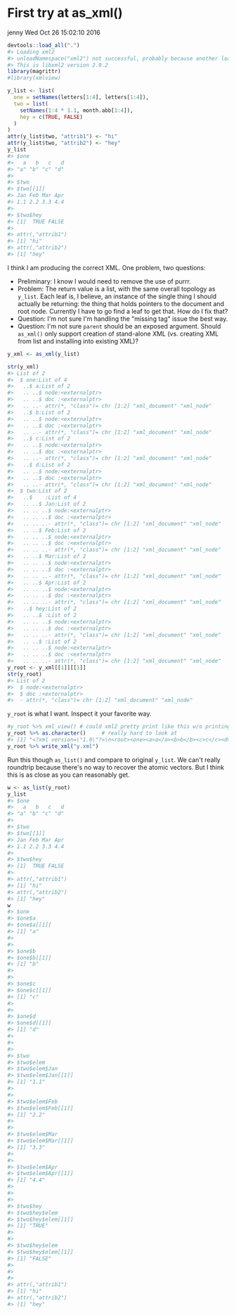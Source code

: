 First try at as\_xml()
================
jenny
Wed Oct 26 15:02:10 2016

``` r
devtools::load_all(".")
#> Loading xml2
#> unloadNamespace("xml2") not successful, probably because another loaded package depends on it.Forcing unload. If you encounter problems, please restart R.
#> This is libxml2 version 2.9.2
library(magrittr)
#library(xmlview)

y_list <- list(
  one = setNames(letters[1:4], letters[1:4]),
  two = list(
    setNames(1:4 * 1.1, month.abb[1:4]),
    hey = c(TRUE, FALSE)
  )
)
attr(y_list$two, "attrib1") <- "hi"
attr(y_list$two, "attrib2") <- "hey"
y_list
#> $one
#>   a   b   c   d 
#> "a" "b" "c" "d" 
#> 
#> $two
#> $two[[1]]
#> Jan Feb Mar Apr 
#> 1.1 2.2 3.3 4.4 
#> 
#> $two$hey
#> [1]  TRUE FALSE
#> 
#> attr(,"attrib1")
#> [1] "hi"
#> attr(,"attrib2")
#> [1] "hey"
```

I think I am producing the correct XML. One problem, two questions:

-   Preliminary: I know I would need to remove the use of purrr.
-   Problem: The return value is a list, with the same overall topology as `y_list`. Each leaf is, I believe, an instance of the single thing I should actually be returning: the thing that holds pointers to the document and root node. Currently I have to go find a leaf to get that. How do I fix that?
-   Question: I'm not sure I'm handling the "missing tag" issue the best way.
-   Question: I'm not sure `parent` should be an exposed argument. Should `as_xml()` only support creation of stand-alone XML (vs. creating XML from list and installing into existing XML)?

``` r
y_xml <- as_xml(y_list)

str(y_xml)
#> List of 2
#>  $ one:List of 4
#>   ..$ a:List of 2
#>   .. ..$ node:<externalptr> 
#>   .. ..$ doc :<externalptr> 
#>   .. ..- attr(*, "class")= chr [1:2] "xml_document" "xml_node"
#>   ..$ b:List of 2
#>   .. ..$ node:<externalptr> 
#>   .. ..$ doc :<externalptr> 
#>   .. ..- attr(*, "class")= chr [1:2] "xml_document" "xml_node"
#>   ..$ c:List of 2
#>   .. ..$ node:<externalptr> 
#>   .. ..$ doc :<externalptr> 
#>   .. ..- attr(*, "class")= chr [1:2] "xml_document" "xml_node"
#>   ..$ d:List of 2
#>   .. ..$ node:<externalptr> 
#>   .. ..$ doc :<externalptr> 
#>   .. ..- attr(*, "class")= chr [1:2] "xml_document" "xml_node"
#>  $ two:List of 2
#>   ..$    :List of 4
#>   .. ..$ Jan:List of 2
#>   .. .. ..$ node:<externalptr> 
#>   .. .. ..$ doc :<externalptr> 
#>   .. .. ..- attr(*, "class")= chr [1:2] "xml_document" "xml_node"
#>   .. ..$ Feb:List of 2
#>   .. .. ..$ node:<externalptr> 
#>   .. .. ..$ doc :<externalptr> 
#>   .. .. ..- attr(*, "class")= chr [1:2] "xml_document" "xml_node"
#>   .. ..$ Mar:List of 2
#>   .. .. ..$ node:<externalptr> 
#>   .. .. ..$ doc :<externalptr> 
#>   .. .. ..- attr(*, "class")= chr [1:2] "xml_document" "xml_node"
#>   .. ..$ Apr:List of 2
#>   .. .. ..$ node:<externalptr> 
#>   .. .. ..$ doc :<externalptr> 
#>   .. .. ..- attr(*, "class")= chr [1:2] "xml_document" "xml_node"
#>   ..$ hey:List of 2
#>   .. ..$ :List of 2
#>   .. .. ..$ node:<externalptr> 
#>   .. .. ..$ doc :<externalptr> 
#>   .. .. ..- attr(*, "class")= chr [1:2] "xml_document" "xml_node"
#>   .. ..$ :List of 2
#>   .. .. ..$ node:<externalptr> 
#>   .. .. ..$ doc :<externalptr> 
#>   .. .. ..- attr(*, "class")= chr [1:2] "xml_document" "xml_node"
y_root <- y_xml[[1]][[1]]
str(y_root)
#> List of 2
#>  $ node:<externalptr> 
#>  $ doc :<externalptr> 
#>  - attr(*, "class")= chr [1:2] "xml_document" "xml_node"
```

`y_root` is what I want. Inspect it your favorite way.

``` r
#y_root %>% xml_view() # could xml2 pretty print like this w/o printing to file?
y_root %>% as.character()     # really hard to look at
#> [1] "<?xml version=\"1.0\"?>\n<root><one><a>a</a><b>b</b><c>c</c><d>d</d></one><two attrib1=\"hi\" attrib2=\"hey\"><elem><Jan>1.1</Jan><Feb>2.2</Feb><Mar>3.3</Mar><Apr>4.4</Apr></elem><hey><elem>TRUE</elem><elem>FALSE</elem></hey></two></root>\n"
y_root %>% write_xml("y.xml")
```

Run this though `as_list()` and compare to original `y_list`. We can't really roundtrip because there's no way to recover the atomic vectors. But I think this is as close as you can reasonably get.

``` r
w <- as_list(y_root)
y_list
#> $one
#>   a   b   c   d 
#> "a" "b" "c" "d" 
#> 
#> $two
#> $two[[1]]
#> Jan Feb Mar Apr 
#> 1.1 2.2 3.3 4.4 
#> 
#> $two$hey
#> [1]  TRUE FALSE
#> 
#> attr(,"attrib1")
#> [1] "hi"
#> attr(,"attrib2")
#> [1] "hey"
w
#> $one
#> $one$a
#> $one$a[[1]]
#> [1] "a"
#> 
#> 
#> $one$b
#> $one$b[[1]]
#> [1] "b"
#> 
#> 
#> $one$c
#> $one$c[[1]]
#> [1] "c"
#> 
#> 
#> $one$d
#> $one$d[[1]]
#> [1] "d"
#> 
#> 
#> 
#> $two
#> $two$elem
#> $two$elem$Jan
#> $two$elem$Jan[[1]]
#> [1] "1.1"
#> 
#> 
#> $two$elem$Feb
#> $two$elem$Feb[[1]]
#> [1] "2.2"
#> 
#> 
#> $two$elem$Mar
#> $two$elem$Mar[[1]]
#> [1] "3.3"
#> 
#> 
#> $two$elem$Apr
#> $two$elem$Apr[[1]]
#> [1] "4.4"
#> 
#> 
#> 
#> $two$hey
#> $two$hey$elem
#> $two$hey$elem[[1]]
#> [1] "TRUE"
#> 
#> 
#> $two$hey$elem
#> $two$hey$elem[[1]]
#> [1] "FALSE"
#> 
#> 
#> 
#> attr(,"attrib1")
#> [1] "hi"
#> attr(,"attrib2")
#> [1] "hey"
```
